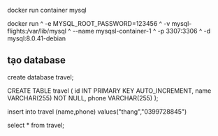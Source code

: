 docker run container mysql  

docker run ^
-e MYSQL_ROOT_PASSWORD=123456 ^
-v mysql-flights:/var/lib/mysql ^
--name mysqsl-container-1 ^
-p 3307:3306 ^
-d mysql:8.0.41-debian



## tạo database
create database travel;

CREATE TABLE travel (
    id INT PRIMARY KEY AUTO_INCREMENT,
    name VARCHAR(255) NOT NULL,
    phone VARCHAR(255)
);

insert into travel (name,phone)
values("thang","0399728845")

select * from travel;
